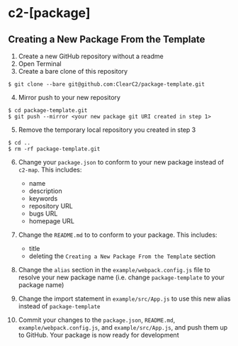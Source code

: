 # c2-[package]

## Creating a New Package From the Template
1. Create a new GitHub repository without a readme
2. Open Terminal
3. Create a bare clone of this repository
````
$ git clone --bare git@github.com:ClearC2/package-template.git
````
4. Mirror push to your new repository
````
$ cd package-template.git
$ git push --mirror <your new package git URI created in step 1>
````
5. Remove the temporary local repository you created in step 3
````
$ cd ..
$ rm -rf package-template.git
````
6. Change your `package.json` to conform to your new package instead of `c2-map`. This includes:
    - name
    - description
    - keywords
    - repository URL
    - bugs URL
    - homepage URL

7. Change the `README.md` to to conform to your package. This includes:
    - title
    - deleting the `Creating a New Package From the Template` section

8. Change the `alias` section in the `example/webpack.config.js` file to resolve your new package name (i.e. change `package-template` to your package name)

9. Change the import statement in `example/src/App.js` to use this new alias instead of `package-template`

10. Commit your changes to the `package.json`, `README.md`, `example/webpack.config.js`, and `example/src/App.js`, and push them up to GitHub. Your package is now ready for development
